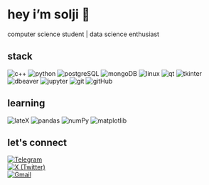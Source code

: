 # hey i’m solji 👋 
computer science student | data science enthusiast

## stack
![c++](https://img.shields.io/badge/-C++-00599C?style=flat&logo=c%2B%2B&logoColor=white)
![python](https://img.shields.io/badge/-Python-3776AB?style=flat&logo=python&logoColor=white)
![postgreSQL](https://img.shields.io/badge/-PostgreSQL-336791?style=flat&logo=postgresql&logoColor=white)
![mongoDB](https://img.shields.io/badge/-MongoDB-47A248?style=flat&logo=mongodb&logoColor=white)
![linux](https://img.shields.io/badge/-Linux-FCC624?style=flat&logo=linux&logoColor=black)
![qt](https://img.shields.io/badge/-QT-41CD52?style=flat&logo=qt&logoColor=white)
![tkinter](https://img.shields.io/badge/-Tkinter-3776AB?style=flat&logo=python&logoColor=white)
![dbeaver](https://img.shields.io/badge/-DBeaver-372923?style=flat&logo=dbeaver&logoColor=white)
![jupyter](https://img.shields.io/badge/-Jupyter-F37626?style=flat&logo=jupyter&logoColor=white)
![git](https://img.shields.io/badge/-Git-F05032?style=flat&logo=git&logoColor=white)
![gitHub](https://img.shields.io/badge/-GitHub-181717?style=flat&logo=github&logoColor=white)

## learning
![lateX](https://img.shields.io/badge/-LaTeX-008080?style=flat&logo=latex&logoColor=white)
![pandas](https://img.shields.io/badge/-Pandas-150458?style=flat&logo=pandas&logoColor=white)
![numPy](https://img.shields.io/badge/-NumPy-013243?style=flat&logo=numpy&logoColor=white)
![matplotlib](https://img.shields.io/badge/-Matplotlib-11557C?style=flat&logo=python&logoColor=white)


## let's connect  
[![Telegram](https://img.shields.io/badge/-@anoncilllo-2CA5E0?style=for-the-badge&logo=telegram&logoColor=white)](https://t.me/anoncilllo)  
[![X (Twitter)](https://img.shields.io/badge/-@ssoooljii-000000?style=for-the-badge&logo=x&logoColor=white)](https://x.com/ssoooljii)  
[![Gmail](https://img.shields.io/badge/-soljicharon@gmail.com-D14836?style=for-the-badge&logo=gmail&logoColor=white)](mailto:soljicharon@gmail.com)

